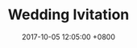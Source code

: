 ---
layout: post
title: "Wedding Ivitation"
img: P4.jpg # Add image post (optional)
date: 2017-10-05 12:05:00 +0800
---